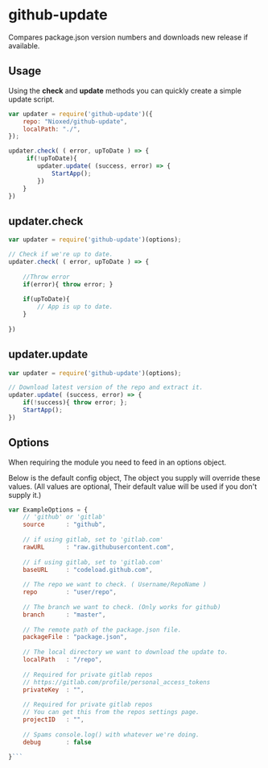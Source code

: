 # github-update
Compares package.json version numbers and downloads new release if available.

## Usage
Using the **check** and **update** methods you can quickly create a simple update script.
```js
var updater = require('github-update')({
    repo: "Nioxed/github-update",
    localPath: "./",
});

updater.check( ( error, upToDate ) => {
     if(!upToDate){
        updater.update( (success, error) => {
            StartApp();
        })
    }
})
```

## updater.check
```js    
var updater = require('github-update')(options);

// Check if we're up to date.
updater.check( ( error, upToDate ) => {
    
    //Throw error
    if(error){ throw error; }
    
    if(upToDate){
        // App is up to date.
    }
    
})
```
## updater.update
```js    
var updater = require('github-update')(options);

// Download latest version of the repo and extract it.
updater.update( (success, error) => {
    if(!success){ throw error; };
    StartApp();
})
```

## Options
When requiring the module you need to feed in an options object.

Below is the default config object, The object you supply will override these values. (All values are optional, Their default value will be used if you don't supply it.)
```js
var ExampleOptions = {
    // 'github' or 'gitlab'
    source      : "github", 
    
    // if using gitlab, set to 'gitlab.com'
    rawURL      : "raw.githubusercontent.com",  
    
    // if using gitlab, set to 'gitlab.com'
    baseURL     : "codeload.github.com",  
    
    // The repo we want to check. ( Username/RepoName )
    repo        : "user/repo",
    
    // The branch we want to check. (Only works for github)
    branch      : "master",
    
    // The remote path of the package.json file.
    packageFile : "package.json",
    
    // The local directory we want to download the update to.
    localPath   : "/repo",
    
    // Required for private gitlab repos
    // https://gitlab.com/profile/personal_access_tokens
    privateKey  : "",
    
    // Required for private gitlab repos
    // You can get this from the repos settings page.
    projectID   : "",
    
    // Spams console.log() with whatever we're doing.
    debug       : false
            
}```

